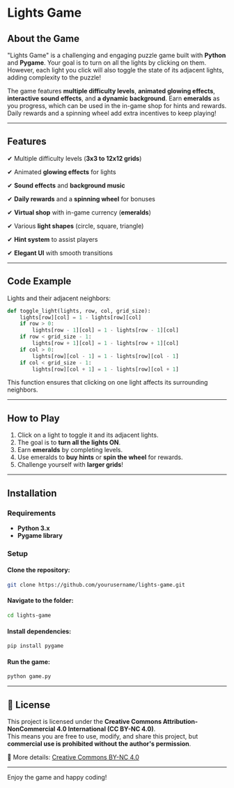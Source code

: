 #  Lights Game

## About the Game
"Lights Game" is a challenging and engaging puzzle game built with **Python** and **Pygame**. Your goal is to turn on all the lights by clicking on them. However, each light you click will also toggle the state of its adjacent lights, adding complexity to the puzzle!

The game features **multiple difficulty levels**, **animated glowing effects**, **interactive sound effects**, and **a dynamic background**. Earn **emeralds** as you progress, which can be used in the in-game shop for hints and rewards. Daily rewards and a spinning wheel add extra incentives to keep playing!

---

##  Features
✔ Multiple difficulty levels (**3x3 to 12x12 grids**)

✔ Animated **glowing effects** for lights

✔ **Sound effects** and **background music**

✔ **Daily rewards** and a **spinning wheel** for bonuses

✔ **Virtual shop** with in-game currency (**emeralds**)

✔ Various **light shapes** (circle, square, triangle)

✔ **Hint system** to assist players

✔ **Elegant UI** with smooth transitions

---

##  Code Example
Lights and their adjacent neighbors:

```python
def toggle_light(lights, row, col, grid_size):
    lights[row][col] = 1 - lights[row][col]
    if row > 0:
        lights[row - 1][col] = 1 - lights[row - 1][col]
    if row < grid_size - 1:
        lights[row + 1][col] = 1 - lights[row + 1][col]
    if col > 0:
        lights[row][col - 1] = 1 - lights[row][col - 1]
    if col < grid_size - 1:
        lights[row][col + 1] = 1 - lights[row][col + 1]
```
This function ensures that clicking on one light affects its surrounding neighbors.

---

##  How to Play
1. Click on a light to toggle it and its adjacent lights.
2. The goal is to **turn all the lights ON**.
3. Earn **emeralds** by completing levels.
4. Use emeralds to **buy hints** or **spin the wheel** for rewards.
5. Challenge yourself with **larger grids**!

---

##  Installation

### Requirements
- **Python 3.x**
- **Pygame library**

### Setup
#### Clone the repository:
```sh
git clone https://github.com/yourusername/lights-game.git
```

#### Navigate to the folder:
```sh
cd lights-game
```

#### Install dependencies:
```sh
pip install pygame
```

#### Run the game:
```sh
python game.py
```

---

## 📜 License  
This project is licensed under the **Creative Commons Attribution-NonCommercial 4.0 International (CC BY-NC 4.0)**.  
This means you are free to use, modify, and share this project, but **commercial use is prohibited without the author's permission**.  

🔗 More details: [Creative Commons BY-NC 4.0](https://creativecommons.org/licenses/by-nc/4.0/)

---

Enjoy the game and happy coding! 
